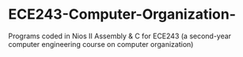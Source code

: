# ECE243-Computer-Organization-
Programs coded in Nios II Assembly &amp; C for ECE243 (a second-year computer engineering course on computer organization)
